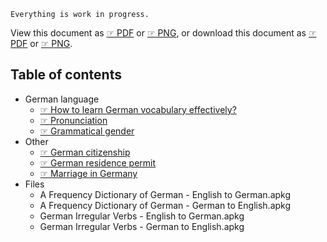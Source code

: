 
`Everything is work in progress.`

View this document as [☞ PDF](Readme.pdf) or [☞ PNG](Readme.png), or download this document as [☞ PDF](https://raw.githubusercontent.com/deduke-men-a-selanna/angel/main/Readme.pdf) or [☞ PNG](https://raw.githubusercontent.com/deduke-men-a-selanna/angel/main/Readme.png).


Table of contents
-

* German language
    * [☞ How to learn German vocabulary effectively?](Learn-German-Vocabulary.md)
    * [☞ Pronunciation](Pronunciation.md)
    * [☞ Grammatical gender](Grammatical-Gender.md)
* Other
    * [☞ German citizenship](German-Citizenship.md)
    * [☞ German residence permit](German-Residence-Permit.md)
    * [☞ Marriage in Germany](Marriage-in-Germany.md)
* Files
    * A Frequency Dictionary of German - English to German.apkg
    * A Frequency Dictionary of German - German to English.apkg
    * German Irregular Verbs - English to German.apkg
    * German Irregular Verbs - German to English.apkg


